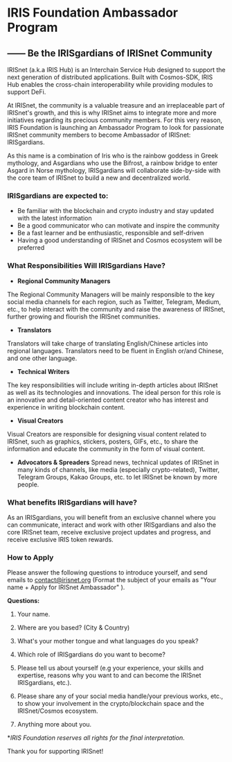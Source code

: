 # IRIS Foundation Ambassador Program 

## —— Be the IRISgardians of IRISnet Community

IRISnet (a.k.a IRIS Hub) is an Interchain Service Hub designed to support the next generation of distributed applications. Built with Cosmos-SDK, IRIS Hub enables the cross-chain interoperability while providing modules to support DeFi. 

At IRISnet, the community is a valuable treasure and an irreplaceable part of IRISnet's growth, and this is why IRISnet aims to integrate more and more initiatives regarding its precious community members. For this very reason, IRIS Foundation is launching an Ambassador Program to look for passionate IRISnet community members to become Ambassador of IRISnet: IRISgardians. 

As this name is a combination of Iris who is the rainbow goddess in Greek mythology, and Asgardians who use the Bifrost, a rainbow bridge to enter Asgard in Norse mythology, IRISgardians will collaborate side-by-side with the core team of IRISnet to build a new and decentralized world.

### **IRISgardians are expected to:**

- Be familiar with the blockchain and crypto industry and stay updated with the latest information
- Be a good communicator who can motivate and inspire the community
- Be a fast learner and be enthusiastic, responsible and self-driven
- Having a good understanding of IRISnet and Cosmos ecosystem will be preferred

### What Responsibilities Will IRISgardians Have?

- **Regional Community Managers**

The Regional Community Managers will be mainly responsible to the key social media channels for each region, such as Twitter, Telegram, Medium, etc., to help interact with the community and raise the awareness of IRISnet, further growing and flourish the IRISnet communities.

- **Translators**

Translators will take charge of translating English/Chinese articles into regional languages. Translators need to be fluent in English or/and Chinese, and one other language.

- **Technical Writers**

The key responsibilities will include writing in-depth articles about IRISnet as well as its technologies and innovations. The ideal person for this role is an innovative and detail-oriented content creator who has interest and experience in writing blockchain content.

- **Visual Creators**

Visual Creators are responsible for designing visual content related to IRISnet, such as graphics, stickers, posters, GIFs, etc., to share the information and educate the community in the form of visual content.

- **Advocators & Spreaders**
Spread news, technical updates of IRISnet in many kinds of channels, like media (especially crypto-related), Twitter, Telegram Groups, Kakao Groups, etc. to let IRISnet be known by more people.

### What benefits IRISgardians will have?

As an IRISgardians, you will benefit from an exclusive channel where you can communicate, interact and work with other IRISgardians and also the core IRISnet team, receive exclusive project updates and progress, and receive exclusive IRIS token rewards. 

### How to Apply

Please answer the following questions to introduce yourself, and send emails to contact@irisnet.org (Format the subject of your emails as "Your name + Apply for IRISnet Ambassador" ). 

**Questions:**

1. Your name.

2. Where are you based? (City & Country)

3. What's your mother tongue and what languages do you speak?

4. Which role of IRISgardians do you want to become? 

5. Please tell us about yourself (e.g your experience, your skills and expertise, reasons why you want to and can become the IRISnet IRISgardians, etc.).

6. Please share any of your social media handle/your previous works, etc., to show your involvement in the crypto/blockchain space and the IRISnet/Cosmos ecosystem.

7. Anything more about you.

**IRIS Foundation reserves all rights for the final interpretation.*

Thank you for supporting IRISnet!